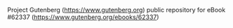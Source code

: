 Project Gutenberg (https://www.gutenberg.org) public repository for eBook #62337 (https://www.gutenberg.org/ebooks/62337)
